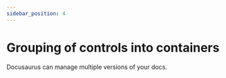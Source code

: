 ```yaml
---
sidebar_position: 4
---
```


# Grouping of controls into containers

Docusaurus can manage multiple versions of your docs.